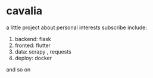 # cavalia
a little project about personal interests subscribe
include:
  1. backend: flask
  2. fronted: flutter
  3. data: scrapy , requests
  4. deploy: docker
  
and so on 

